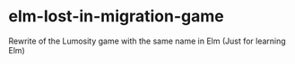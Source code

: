 # elm-lost-in-migration-game
Rewrite of the Lumosity game with the same name in Elm (Just for learning Elm)
